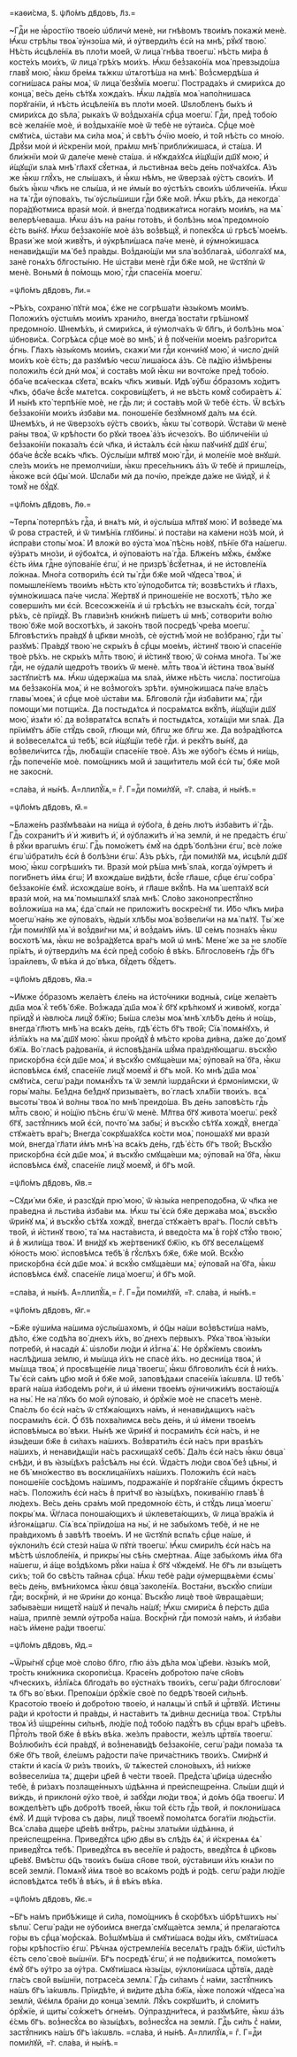 =каѳи́сма, ѕ҃. ѱл҃о́мъ дв҃довъ, л҃з.=

~Гдⷭ҇и не ꙗ҆́ростїю твое́ю ѡ҆бличѝ менѐ, ни гнѣ́вомъ твои́мъ покажѝ менѐ.
Ꙗ҆́кѡ стрѣ́лы твоѧ̀ ᲂу҆нзо́ша мѝ, и҆ ᲂу҆тверди́лъ є҆сѝ на мнѣ̀, рꙋ́кꙋ твою̀.
Нѣ́сть и҆сцѣле́нїѧ въ пло́ти мое́й, ѿ лица̀ гнѣ́ва твоегѡ̀. нѣ́сть ми́ра в̾
косте́хъ мои́хъ, ѿ лица̀ грѣ́хъ мои́хъ. Ꙗ҆́кѡ без̾зако́нїѧ моѧ̀ превзыдо́ша
главꙋ̀ мою̀, ꙗ҆́кѡ бре́мѧ тѧ́жкѡ ѡ҆тѧготѣ́ша на мнѣ̀. Воз̾смердѣ́ша и҆
согни́шасѧ ра́ны моѧ̀, ѿ лица̀ безꙋ́мїѧ моегѡ̀. Пострада́хъ и҆ смири́хсѧ до
конца̀, ве́сь де́нь сѣ́тꙋѧ хожда́хъ. Ꙗ҆́кѡ лѧ́двїѧ моѧ̀ напо́лнишасѧ
порꙋга́нїи, и҆ нѣ́сть и҆сцѣле́нїѧ въ пло́ти мое́й. Ѡ҆ѕло́бленъ бы́хъ и҆
смири́хсѧ до ѕѣла̀, рыка́хъ ѿ воз̾дыха́нїѧ срⷣца моегѡ̀. Гдⷭ҇и, пред̾ тобо́ю
всѐ жела́нїе моѐ, и҆ воз̾дыха́нїе моѐ ѿ тебѐ не ᲂу҆таи́сѧ. Срⷣце моѐ
смꙋти́сѧ, ѡ҆ста́ви мѧ си́ла моѧ̀, и҆ свѣ́тъ ѻ҆́чїю мое́ю, и҆ то́й нѣ́сть со
мно́ю. Дрꙋ́ѕи моѝ и҆ и҆́скренїи моѝ, прѧ́мѡ мнѣ̀ прибли́жишасѧ, и҆ ста́ша. И҆
бли́жнїи моѝ ѿ дале́че менѐ ста́ша. и҆ нꙋжда́хꙋсѧ и҆́щꙋщїи дш҃ꙋ мою̀, и҆
и҆́щꙋщїи ѕла́ѧ мнѣ̀ гл҃ахꙋ сꙋ́етнаѧ, и҆ льсти́внаѧ ве́сь де́нь поꙋча́хꙋсѧ.
А҆́зъ же ꙗ҆́кѡ глꙋ́хъ, не слы́шахъ, и҆ ꙗ҆́кѡ нѣ́мъ, не ѿверза́ѧ ᲂу҆́стъ свои́хъ.
И҆ бы́хъ ꙗ҆́кѡ чл҃къ не слы́ша, и҆ не и҆мы́и во ᲂу҆стѣ́хъ свои́хъ ѡ҆бличе́нїѧ.
Ꙗ҆́кѡ на тѧ̀ гдⷭ҇и ᲂу҆пова́хъ, ты̀ ᲂу҆слы́шиши гдⷭ҇и бж҃е мо́й. Ꙗ҆́кѡ рѣ́хъ, да
некогда̀ пора́дꙋютмисѧ враѕѝ моѝ. и҆ внегда̀ подвижа́тисѧ нога́мъ мои́мъ, на
мѧ̀ велерѣ́чеваша. Ꙗ҆́кѡ а҆́зъ на ра́ны гото́въ, и҆ болѣ́знь моѧ̀ предомно́ю
є҆́сть вы́нꙋ. Ꙗ҆́кѡ без̾зако́нїе моѐ а҆́зъ воз̾вѣщꙋ̀, и҆ попекꙋ́сѧ ѡ҆ грѣсѣ̀
мое́мъ. Враѕи́ же моѝ живꙋ́тъ, и҆ ᲂу҆крѣпи́шасѧ па́че менѐ, и҆ ᲂу҆мно́жишасѧ
ненави́дѧщїи мѧ̀ без̾ пра́вды. Воз̾даю́щїи ми ѕла̀ воз̾блага́ѧ, ѡ҆болга́хꙋ мѧ,
занѐ гонѧ́хъ бл҃госты́ню. Не ѡ҆ста́ви менѐ гдⷭ҇и бж҃е мо́й, не ѿстꙋпѝ ѿ
менѐ. Воньмѝ в̾ по́мощь мою̀, гдⷭ҇и спасе́нїѧ моегѡ̀.

=ѱл҃о́мъ дв҃довъ, л҃и.=

~Рѣ́хъ, сохраню̀ пꙋтѝ моѧ̀, є҆́же не согрѣша́ти ꙗ҆зы́комъ мои́мъ. Положи́хъ
ᲂу҆стѡ́мъ мои́мъ храни́ло, внегда̀ воста́ти грѣ́шномꙋ предомно́ю. Ѡ҆немѣ́хъ, и҆
смири́хсѧ, и҆ ᲂу҆молча́хъ ѿ бл҃гъ, и҆ болѣ́знь моѧ̀ ѡ҆бнови́сѧ. Согрѣ́ѧсѧ срⷣце
моѐ во мнѣ̀, и҆ в̾ поꙋче́нїи мое́мъ раз̾гори́тсѧ ѻ҆́гнь. Гл҃ахъ ꙗ҆зы́комъ
мои́мъ, скажи́ ми гдⷭ҇и кончи́нꙋ мою̀, и҆ число̀ дні́й мои́хъ ко́е є҆́сть; да
разꙋмѣ́ю чесѡ̀ лиша́юсѧ а҆́зъ. Сѐ пѧ́дїю и҆з̾мѣ́рены положи́лъ є҆сѝ днѝ
моѧ̀, и҆ соста́въ мо́й ꙗ҆́кѡ ни вочто́же пред̾ тобо́ю. ѻ҆ба́че всѧ́ческаѧ
сꙋета̀, всѧ́къ чл҃къ живы́и. И҆дѣ̀ ᲂу҆́бѡ ѻ҆́бразомъ хо́дитъ чл҃къ, ѻ҆ба́че
в̾сꙋ́е мѧте́тсѧ. сокрови́щꙋетъ, и҆ не вѣ́сть комꙋ̀ собира́етъ ѧ҆̀. И҆ ны́нѣ кто̀
терпѣ́нїе моѐ, не гдⷭ҇ь ли; и҆ соста́въ мо́й ѿ тебѐ є҆́сть. Ѿ всѣ́хъ
без̾зако́нїи мои́хъ и҆зба́ви мѧ. поноше́нїе безꙋ́мномꙋ да́лъ мѧ є҆сѝ.
Ѡ҆немѣ́хъ, и҆ не ѿверзо́хъ ᲂу҆́стъ свои́хъ, ꙗ҆́кѡ ты̀ сотворѝ. Ѿста́ви ѿ менѐ
ра́ны твоѧ̀, ѿ крѣ́пости бо рꙋкѝ твоеѧ̀ а҆́зъ и҆счезо́хъ. Во ѡ҆бличе́нїи ѡ҆
без̾зако́нїи показа́лъ є҆сѝ чл҃ка, и҆ и҆ста́ѧлъ є҆сѝ ꙗ҆́кѡ паꙋчи́нꙋ дш҃ꙋ
є҆гѡ̀, ѻ҆ба́че в̾сꙋ́е всѧ́къ чл҃къ. Оу҆слы́ши мл҃твꙋ мою̀ гдⷭ҇и, и҆ моле́нїе
моѐ внꙋшѝ. сле́зъ мои́хъ не премолчи́ши, ꙗ҆́кѡ пресе́льникъ а҆́зъ ѿ тебѐ и҆
пришле́цъ, ꙗ҆́коже всѝ ѻ҆ц҃ы̀ моѝ. Ѡ҆сла́би мѝ да почі́ю, пре́жде да́же не
ѿи҆дꙋ̀, и҆ к̾ томꙋ̀ не бꙋ́дꙋ.

=ѱл҃о́мъ дв҃довъ, л҃ѳ.=

~Терпѧ̀ потерпѣ́хъ гдⷭ҇а, и҆ внѧ́тъ мѝ, и҆ ᲂу҆слы́ша мл҃твꙋ мою̀. И҆
воз̾веде́ мѧ ѿ́ рова страсте́й, и҆ ѿ тимѣ́нїѧ глꙋбины̀. и҆ поста́ви на ка́мени
но́зѣ моѝ, и҆ и҆спра́ви стопы̀ моѧ̀. И҆ вложѝ во ᲂу҆ста̀ моѧ̀ пѣ́снь но́вꙋ,
пѣ́нїе бг҃а на́шегѡ. ᲂу҆́зрѧтъ мно́зи, и҆ ᲂу҆боѧ́тсѧ, и҆ ᲂу҆пова́ютъ на́ гдⷭ҇а.
Бл҃же́нъ мꙋ́жь, є҆мꙋ́же є҆́сть и҆́мѧ гдⷭ҇не ᲂу҆пова́нїе є҆гѡ̀, и҆ не призрѣ̀
в̾сꙋ́етнаѧ, и҆ не и҆стовле́нїѧ ло́жнаѧ. Мно́га сотвори́лъ є҆сѝ ты̀ гдⷭ҇и бж҃е
мо́й чꙋдеса̀ твоѧ̀, и҆ помышле́нїемъ твои́мъ нѣ́сть кто̀ ᲂу҆подо́битсѧ тѝ;
возвѣсти́хъ и҆ гл҃ахъ, ᲂу҆мно́жишасѧ па́че числа̀. Же́ртвꙋ и҆ приноше́нїе не
восхотѣ̀, тѣ́ло же соверши́лъ ми є҆сѝ. Всесожже́нїѧ и҆ ѡ҆ грѣсѣ́хъ не
взыска́лъ є҆сѝ, тогда̀ рѣ́хъ, сѐ прїидꙋ̀. Въ глави́знѣ кни́жнѣ пи́шетъ ѡ҆
мнѣ̀, сотвори́ти во́лю твою̀ бж҃е мо́й восхотѣ́хъ, и҆ зако́нъ тво́й посредѣ̀
чре́ва моегѡ̀. Бл҃говѣсти́хъ пра́вдꙋ в̾ цр҃кви мно́зѣ, сѐ ᲂу҆стнѣ̀ моѝ не
воз̾браню̀, гдⷭ҇и ты̀ разꙋмѣ̀. Пра́вдꙋ твою̀ не скры́хъ в̾ срⷣцы мое́мъ,
и҆́стинꙋ твою̀ и҆ спасе́нїе твоѐ рѣ́хъ. не скры́хъ млⷭ҇ть твою̀, и҆ и҆́стинꙋ
твою̀, ѿ со́нма мно́га. Ты́ же гдⷭ҇и, не ᲂу҆далѝ щедро́тъ твои́хъ ѿ менѐ.
млⷭ҇ть твоѧ̀ и҆ и҆́стина твоѧ̀ вы́нꙋ застꙋпи́стѣ мѧ. Ꙗ҆́кѡ ѡ҆держа́ша мѧ ѕла́ѧ,
и҆́мже нѣ́сть числа̀. постиго́ша мѧ без̾зако́нїѧ моѧ̀, и҆ не воз̾мого́хъ
зрѣ́ти. ᲂу҆мно́жишасѧ па́че вла́съ главы̀ моеѧ̀, и҆ срⷣце моѐ ѡ҆ста́ви мѧ.
Бл҃говолѝ гдⷭ҇и и҆зба́вити мѧ̀, гдⷭ҇и помощи́ ми потщи́сѧ. Да постыдѧ́тсѧ и҆
посра́мѧтсѧ вкꙋ́пѣ, и҆́щꙋщїи дш҃ꙋ мою̀, и҆зѧ́ти ю҆̀. да воз̾вратѧ́тсѧ вспѧ́ть
и҆ постыдѧ́тсѧ, хотѧ́щїи ми ѕла́ѧ. Да прїи́мꙋтъ а҆́бїе стꙋ́дъ сво́й, гл҃ющи
мѝ, бл҃гѡ же бл҃гѡ же. Да воз̾ра́дꙋютсѧ и҆ воз̾веселѧ́тсѧ ѡ҆ тебѣ̀, всѝ
и҆́щꙋщїи тебѐ гдⷭ҇и. и҆ рекꙋ́тъ вы́нꙋ, да воз̾вели́читсѧ гдⷭ҇ь, лю́бѧщїи
спасе́нїе твоѐ. А҆́зъ же ᲂу҆бо́гъ є҆́смь и҆ ни́щь, гдⷭ҇ь попече́нїе моѐ.
помо́щникъ мо́й и҆ защи́титель мо́й є҆сѝ ты̀, бж҃е мо́й не закоснѝ.

=сла́ва, и҆ ны́нѣ. А҆=ллилꙋ́їѧ,= гⷤ. Г=дⷭ҇и поми́лꙋй, =г҃. сла́ва, и҆ ны́нѣ.=

=ѱл҃о́мъ дв҃довъ, м҃.=

~Блаже́нъ разꙋмѣва́ѧи на ни́ща и҆ ᲂу҆бо́га, в̾ де́нь лю́тъ и҆зба́витъ и҆̀
гдⷭ҇ь. Гдⷭ҇ь сохрани́тъ и҆̀ и҆ живи́тъ и҆̀, и҆ ᲂу҆блажи́тъ и҆̀ на землѝ, и҆ не
преда́стъ є҆гѡ̀ в̾ рꙋ́ки врагѡ́мъ є҆гѡ̀. Гдⷭ҇ь помо́жетъ є҆мꙋ̀ на ѻ҆дрѣ̀
болѣ́зни є҆гѡ̀, всѐ ло́же є҆гѡ̀ ѡ҆брати́лъ є҆сѝ в̾ болѣ́зни є҆гѡ̀. А҆́зъ
рѣ́хъ, гдⷭ҇и поми́лꙋй мѧ, и҆сцѣлѝ дш҃ꙋ мою̀, ꙗ҆́кѡ согрѣши́хъ ти. Вразѝ моѝ
рѣ́ша мнѣ̀ ѕла́ѧ, когда̀ ᲂу҆́мретъ и҆ поги́бнетъ и҆́мѧ є҆гѡ̀; И҆ вхожда́ше
ви́дѣти, в̾сꙋ́е гл҃аше, срⷣце є҆гѡ̀ собра̀ без̾зако́нїе є҆мꙋ̀. и҆схожда́ше
во́нъ, и҆ гл҃аше вкꙋ́пѣ. На мѧ̀ шепта́хꙋ всѝ вразѝ моѝ, на мѧ̀ помышлѧ́хꙋ
ѕла́ѧ мнѣ̀. Сло́во законопрестꙋ́пно воз̾ложи́ша на мѧ̀, є҆да̀ спѧ́и не
приложи́тъ воскре́снꙋ ти. И҆́бо чл҃къ ми́ра моегѡ̀ на́нь же ᲂу҆пова́хъ, ꙗ҆ды́и
хлѣ́бы моѧ̀ воз̾вели́чи на мѧ̀ пѧ́тꙋ. Ты́ же гдⷭ҇и поми́лꙋй мѧ̀ и҆ воз̾дви́гни
мѧ̀, и҆ воз̾да́мъ и҆́мъ. Ѡ҆ се́мъ позна́хъ ꙗ҆́кѡ восхотѣ́ мѧ, ꙗ҆́кѡ не
воз̾ра́дꙋетсѧ вра́гъ мо́й ѡ҆ мнѣ̀. Мене́ же за не ѕло́бїе прїѧ́тъ, и҆
ᲂу҆тверди́лъ мѧ є҆сѝ пред̾ собо́ю в̾ вѣ́къ. Бл҃гослове́нъ гдⷭ҇ь бг҃ъ
і҆зра́илевъ, ѿ́ вѣ́ка и҆ до́ вѣка, бꙋ́детъ бꙋ́детъ.

=ѱл҃о́мъ дв҃довъ, м҃а.=

~И҆́мже ѻ҆́бразомъ жела́етъ є҆ле́нь на и҆сто́чники водны́ѧ, си́це жела́етъ
дш҃а моѧ̀ к̾ тебѣ̀ бж҃е. Воз̾жада̀ дш҃а моѧ̀ к̾ бг҃ꙋ крѣ́пкомꙋ и҆ живо́мꙋ,
когда̀ прїидꙋ̀ и҆ ꙗ҆влю́сѧ лицꙋ̀ бж҃їю; Бы́ша сле́зы моѧ̀ мнѣ̀ хлѣ́бъ де́нь и҆
но́щь, внегда̀ гл҃ютъ мнѣ̀ на всѧ́къ де́нь, гдѣ̀ є҆́сть бг҃ъ тво́й; Сїѧ̀
помѧ́нꙋхъ, и҆ и҆з̾лїѧ́хъ на мѧ̀ дш҃ꙋ мою̀. ꙗ҆́кѡ пройдꙋ̀ в̾ мѣ́сто кро́ва
ди́вна, да́же до́ домꙋ бж҃їѧ. Во́ гласѣ ра́дованїѧ, и҆ и҆сповѣ́данїѧ шꙋ́ма
пра́зднꙋющагѡ. въскꙋ́ю приско́рбна є҆сѝ дш҃е моѧ̀, и҆ въскꙋ́ю смꙋща́еши мѧ̀;
ᲂу҆пова́й на́ бг҃а, ꙗ҆́кѡ и҆сповѣ́мсѧ є҆мꙋ̀, спасе́нїе лицꙋ̀ моемꙋ̀ и҆ бг҃ъ
мо́й. Ко мнѣ̀ дш҃а моѧ̀ смꙋти́сѧ, сегѡ̀ ра́ди помѧнꙋ́хъ тѧ̀ ѿ землѝ
і҆ѡрда́н̾ски и҆ є҆рмоні́имски, ѿ горы̀ ма́лы. Бе́з̾дна бе́з̾днꙋ призыва́етъ, во́
гласѣ хлѧ́бїи твои́хъ. всѧ̀ высоты̀ твоѧ̀ и҆ во́лны твоѧ̀ по мнѣ̀ преидо́ша. Въ
де́нь заповѣ́сть гдⷭ҇ь млⷭ҇ть свою̀, и҆ но́щїю пѣ́снь є҆гѡ̀ ѿ менѐ. Мл҃тва
бг҃ꙋ живота̀ моегѡ̀. рекꙋ̀ бг҃ꙋ, застꙋ́пникъ мо́й є҆сѝ, почто́ мѧ забы̀; и҆
въскꙋ́ю сѣ́тꙋѧ хождꙋ̀, внегда̀ стꙋжа́етъ вра́гъ; Внегда̀ сокрꙋша́хꙋсѧ ко́сти
моѧ̀, поноша́хꙋ ми вразѝ моѝ, внегда̀ гл҃ати и҆́мъ мнѣ̀ на всѧ́къ де́нь, гдѣ̀
є҆́сть бг҃ъ тво́й; Въскꙋ́ю приско́рбна є҆сѝ дш҃е моѧ̀, и҆ въскꙋ́ю смꙋща́еши мѧ;
ᲂу҆пова́й на́ бг҃а, ꙗ҆́кѡ и҆сповѣ́мсѧ є҆мꙋ̀, спасе́нїе лицꙋ̀ моемꙋ̀, и҆ бг҃ъ
мо́й.

=ѱл҃о́мъ дв҃довъ, м҃в.=

~Сꙋди́ ми бж҃е, и҆ разсꙋдѝ прю̀ мою̀, ѿ ꙗ҆зы́ка непреподо́бна, ѿ чл҃ка не
пра́ведна и҆ льсти́ва и҆зба́ви мѧ. Ꙗ҆́кѡ ты̀ є҆сѝ бж҃е держа́ва моѧ̀, въскꙋ́ю
ѿри́нꙋ мѧ̀, и҆ въскꙋ́ю сѣ́тꙋѧ хождꙋ̀, внегда̀ стꙋжа́етъ вра́гъ. Послѝ свѣ́тъ
тво́й, и҆ и҆́стинꙋ твою̀, та́ мѧ наста́виста, и҆ введо́ста мѧ̀ в̾ го́рꙋ ст҃ꙋ́ю
твою̀, и҆ в̾ жили́ща твоѧ̀. И҆ вни́дꙋ къ же́ртвеникꙋ бж҃їю, къ бг҃ꙋ веселѧ́щемꙋ
ю҆́ность мою̀. и҆сповѣ́мсѧ тебѣ̀ в̾ гꙋ́слѣхъ бж҃е, бж҃е мо́й. Вскꙋ́ю приско́рбна
є҆сѝ дш҃е моѧ̀. и҆ вскꙋ́ю смꙋща́еши мѧ̀; ᲂу҆пова́й на́ бг҃а, ꙗ҆́кѡ и҆сповѣ́мсѧ
є҆мꙋ̀. спасе́нїе лица̀ моегѡ̀, и҆ бг҃ъ мо́й.

=сла́ва, и҆ ны́нѣ. А҆=ллилꙋ́їѧ,= гⷤ. Г=дⷭ҇и поми́лꙋй, =г҃. сла́ва, и҆ ны́нѣ.=

=ѱл҃о́мъ дв҃довъ, м҃г.=

~Бж҃е ᲂу҆ши́ма на́шима ᲂу҆слы́шахомъ, и҆ ѻ҆ц҃ы на́ши воз̾вѣсти́ша на́мъ,
дѣ́ло, є҆́же содѣ́ла во́ днехъ и҆́хъ, во́ днехъ пе́рвыхъ. Рꙋка̀ твоѧ̀ ꙗ҆зы́ки
потребѝ, и҆ насадѝ ѧ҆̀. ѡ҆ѕло́би лю́ди и҆ и҆з̾гна̀ ѧ҆̀. Не ѻ҆рꙋ́жїемъ свои́мъ
наслѣ́диша зе́млю, и҆ мы́шца и҆́хъ не спасѐ и҆́хъ. но десни́ца твоѧ̀, и҆ мы́шца
твоѧ̀, и҆ просвѣще́нїе лица̀ твоегѡ̀, ꙗ҆́кѡ бл҃говоли́лъ є҆сѝ в̾ ни́хъ. Ты̀
є҆сѝ са́мъ цр҃ю мо́й и҆ бж҃е мо́й, заповѣ́даѧи спасе́нїѧ і҆а́кѡвлѧ. Ѡ҆ тебѣ̀
врагѝ на́ша и҆збоде́мъ ро́ги, и҆ ѡ҆ и҆́мени твое́мъ ᲂу҆ничижи́мъ воста́ющїѧ на
ны̀. Не на́ лꙋкъ бо мо́й ᲂу҆пова́ю, и҆ ѻ҆рꙋ́жїе моѐ не спасе́тъ менѐ. Спа́слъ
бо є҆сѝ на́съ ѿ стꙋжа́ющихъ на́мъ, и҆ ненави́дѧщихъ на́съ посрами́лъ є҆сѝ. Ѻ҆́
бз҃ѣ похва́лимсѧ ве́сь де́нь, и҆ ѡ҆ и҆́мени твое́мъ и҆сповѣ́мысѧ во́ вѣки. Ны́нѣ
же ѿри́нꙋ и҆ посрами́лъ є҆сѝ на́съ, и҆ не и҆зы́деши бж҃е в̾ си́лахъ на́шихъ.
Воз̾врати́лъ є҆сѝ на́съ при враѕѣ́хъ на́шихъ, и҆ ненави́дѧщїи на́съ расхища́хꙋ
себѣ̀. Да́лъ є҆сѝ на́съ ꙗ҆́кѡ ѻ҆вца̀ снѣ́ди, и҆ въ ꙗ҆зы́цѣхъ раз̾сѣ́ѧлъ ны
є҆сѝ. Ѿда́стъ лю́ди своѧ̀ без̾ цѣны̀, и҆ не бѣ̀ мно́жество въ восклица́нїихъ
на́шихъ. Положи́лъ є҆сѝ на́съ поноше́нїе сосѣ́домъ на́шимъ, подража́нїе и҆
порꙋга́нїе сꙋ́щимъ ѻ҆́крестъ на́съ. Положи́лъ є҆сѝ на́съ в̾ при́тчꙋ во
ꙗ҆зы́цѣхъ, покива́нїю главѣ̀ в̾ лю́дехъ. Ве́сь де́нь сра́мъ мо́й предомно́ю
є҆́сть, и҆ стꙋ́дъ лица̀ моегѡ̀ покры́ мѧ. Ѿѓласа поноша́ющихъ и҆
ѡ҆клевета́ющихъ, ѿ лица̀ вра́жїѧ и҆ и҆з̾гонѧ́щагѡ. Сїѧ̀ всѧ̀ прїидо́ша на
ны̀, и҆ не забы́хомъ тебѐ, и҆ не не пра́вдихомъ в̾ завѣ́тѣ твое́мъ. И҆ не
ѿстꙋпѝ вспѧ́ть срⷣце на́ше, и҆ ᲂу҆клони́лъ є҆сѝ стезѝ на́ша ѿ пꙋтѝ твоегѡ̀.
Ꙗ҆́кѡ смири́лъ є҆сѝ на́съ на мѣ́стѣ ѡ҆ѕлобле́нїѧ, и҆ прикры́ ны сѣ́нь
сме́ртнаѧ. А҆́ще забы́хомъ и҆́мѧ бг҃а на́шегѡ, и҆ а҆́ще воз̾дѣ́хомъ рꙋ́ки на́ша
к̾ бг҃ꙋ чꙋжде́мꙋ. Не бг҃ъ ли взы́щетъ си́хъ; то́й бо свѣ́сть та́йнаѧ срⷣца̀.
Ꙗ҆́кѡ тебѐ ра́ди ᲂу҆мерщвѧ́еми є҆смы̀ ве́сь де́нь, вмѣни́хомсѧ ꙗ҆́кѡ ѻ҆вца̀
заколе́нїѧ. Воста́ни, въскꙋ́ю спи́ши гдⷭ҇и; воскрⷭ҇нѝ, и҆ не ѿри́ни до конца̀.
Въскꙋ́ю лицѐ твоѐ ѿвраща́еши; забыва́еши нищетꙋ̀ на́шꙋ и҆ печа́ль на́шꙋ; Ꙗ҆́кѡ
смири́сѧ в̾ пе́рсть дш҃а на́ша, прилпѐ землѝ ᲂу҆тро́ба на́ша. Воскрⷭ҇нѝ гдⷭ҇и
помозѝ на́мъ, и҆ и҆зба́ви на́съ и҆́мене ра́ди твоегѡ̀.

=ѱл҃о́мъ дв҃довъ, м҃д.=

~Ѿры́гнꙋ срⷣце моѐ сло́во бл҃го, гл҃ю а҆́зъ дѣ́ла моѧ̀ цр҃е́ви. ꙗ҆зы́къ мо́й,
тро́сть кни́жника скоропи́сца. Красе́нъ добро́тою па́че сн҃о́въ чл҃ческихъ,
и҆з̾лїѧ́сѧ бл҃года́ть во ᲂу҆стна́хъ твои́хъ, сегѡ̀ ра́ди бл҃гослови́ тѧ бг҃ъ
во́ вѣки. Препоѧ́ши ѻ҆рꙋ́жїе своѐ по бедрѣ̀ твое́й си́льнѣ. Красото́ю твое́ю
и҆ добро́тою твое́ю, и҆ налѧцы̀ и҆ спѣ́й и҆ црⷭ҇твꙋй. И҆́стины ра́ди и҆
кро́тости и҆ пра́вды, и҆ наста́витъ тѧ̀ ди́внѡ десни́ца твоѧ̀. Стрѣ́лы твоѧ̀
и҆з̾ ѡ҆щре́нны си́льнѣ, лю́дїе под̾ тобо́ю падꙋ́тъ въ срⷣцы вра́гъ цр҃е́въ.
Прⷭ҇то́лъ тво́й бж҃е в̾ вѣ́къ вѣ́ка. же́злъ пра́вости, же́злъ црⷭ҇твїѧ твоегѡ̀.
Воз̾люби́лъ є҆сѝ пра́вдꙋ, и҆ воз̾ненави́дѣ без̾зако́нїе, сегѡ̀ ра́ди пома́за
тѧ бж҃е бг҃ъ тво́й, є҆ле́ѡмъ ра́дости па́че прича́стникъ твои́хъ. Сми́рнꙋ и҆
ста́кти и҆ касі́ѧ ѿ ри́зъ твои́хъ, ѿ тѧ́жестей слоно́выхъ, и҆з̾ ни́хже
воз̾весели́ша тѧ̀, дще́ри цр҃е́й в̾ че́сти твое́й. Пред̾ста̀ цр҃и́ца ѡ҆деснꙋ́ю
тебѐ, в̾ ри́захъ позлаще́нныхъ ѡ҆дѣ́ѧнна и҆ преи҆спещре́нна. Слы́ши дщѝ и҆
ви́ждь, и҆ приклонѝ ᲂу҆́хо твоѐ, и҆ забꙋ́ди лю́ди твоѧ̀, и҆ до́мъ ѻ҆ц҃а
твоегѡ̀. И҆ вожделѣ́етъ цр҃ь добро́тѣ твое́й, ꙗ҆́кѡ то́й є҆́сть гдⷭ҇ь тво́й, и҆
поклони́шасѧ є҆мꙋ̀. И҆ дщѝ тѵ́рова съ да́ры, лицꙋ̀ твоемꙋ̀ помо́лѧтсѧ бога́тїи
лю́дьстїи. Всѧ̀ сла́ва дще́ре цр҃е́вѣ внꙋ́трь, рѧ́сны златы́ми ѡ҆дѣ́ѧнна, и҆
преи҆спещре́нна. Приведꙋ́тсѧ цр҃ю дв҃ы въ слѣ́дъ є҆ѧ̀, и҆ и҆́скренѧѧ є҆ѧ̀
приведꙋ́тсѧ тебѣ̀. Приведꙋ́тсѧ въ весе́лїе и҆ ра́дость, введꙋ́тсѧ в̾ цр҃ковь
цр҃е́вꙋ. Вмѣ́стѡ ѻ҆ц҃ъ твои́хъ бы́ша сн҃ове твоѝ, ᲂу҆ста́виши и҆́хъ кнѧ́зи по
все́й землѝ. Помѧнꙋ̀ и҆́мѧ твоѐ во всѧ́комъ ро́дѣ и҆ ро́дѣ. сегѡ̀ ра́ди
лю́дїе и҆сповѣ́дѧтсѧ тебѣ̀ в̾ вѣ́къ, и҆ в̾ вѣ́къ вѣ́ка.

=ѱл҃о́мъ дв҃довъ, м҃є.=

~Бг҃ъ на́мъ прибѣ́жище и҆ си́ла, помо́щникъ в̾ ско́рбѣхъ ѡ҆брѣ́тшихъ ны̀
ѕѣлѡ̀. Сегѡ̀ ра́ди не ᲂу҆бои́мсѧ внегда̀ смꙋща́етсѧ землѧ̀, и҆ прелага́ютсѧ
го́ры въ срⷣца̀ мор̾ска́ѧ. Воз̾шꙋмѣ́ша и҆ смꙋти́шасѧ во́ды и҆́хъ, смꙋти́шасѧ
го́ры крѣ́постїю є҆гѡ̀. Рѣ́чнаѧ ᲂу҆стремле́нїѧ веселѧ́тъ гра́дъ бж҃їи,
ѡ҆ст҃и́лъ є҆́сть село̀ своѐ вы́шнїи. Бг҃ъ посредѣ̀ є҆гѡ̀, и҆ не под̾ви́житсѧ,
помо́жетъ є҆мꙋ̀ бг҃ъ ᲂу҆́тро за ᲂу҆́тра. Смꙋти́шасѧ ꙗ҆зы́цы, ᲂу҆клони́шасѧ
црⷭ҇твїѧ, дадѐ гла́съ сво́й вы́шнїи, потрѧсе́сѧ землѧ̀. Гдⷭ҇ь си́ламъ с̾
на́ми, застꙋ́пникъ на́шъ бг҃ъ і҆а́кѡвль. Прїидѣ́те, и҆ ви́дите дѣ́ла бж҃їѧ,
ꙗ҆́же положѝ чꙋдеса̀ на землѝ, ѿє҆́млѧ бра́ни до конца̀ землѝ. Лꙋ́къ
сокрꙋши́тъ, и҆ сло́митъ ѻ҆рꙋ́жїе, и҆ щиты̀ сож̾же́тъ ѻ҆гне́мъ. Оу҆праздни́тесѧ,
и҆ разꙋмѣ́йте, ꙗ҆́кѡ а҆́зъ є҆́смь бг҃ъ. воз̾несꙋ́сѧ во ꙗ҆зы́цѣхъ, воз̾несꙋ́сѧ на
землѝ. Гдⷭ҇ь си́лъ с̾ на́ми, застꙋ́пникъ на́шъ бг҃ъ і҆а́кѡвль. =сла́ва, и҆
ны́нѣ. А҆=ллилꙋ́їѧ,= гⷤ. Г=дⷭ҇и поми́лꙋй, =г҃. сла́ва, и҆ ны́нѣ.=

